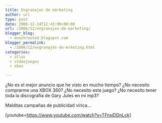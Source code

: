 ```yaml
---
title: Engranajes de márketing
author: uri
type: post
date: 2006-12-14T12:43:00+00:00
url: /2006/12/engranajes-de-marketing/
blogger_blog:
  - enochrooted.blogspot.com
blogger_permalink:
  - /2006/12/engranajes-de-mrketing.html
categories:
  - ollas
  - videojuegos
  - xbox

---
```

¿No es el mejor anuncio que he visto en mucho tiempo? ¿No necesito comprarme una XBOX 360? ¿No necesito este juego? ¿No necesito tener toda la discografía de Gary Jules en mi mp3? 

Malditas campañas de publicidad vírica&#8230;

[youtube=https://www.youtube.com/watch?v=TFnsjDDnLck]